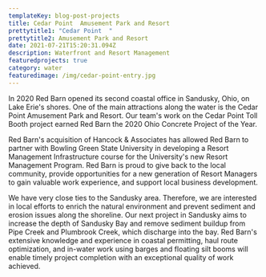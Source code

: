 ```yaml
---
templateKey: blog-post-projects
title: Cedar Point  Amusement Park and Resort
prettytitle1: "Cedar Point  "
prettytitle2: Amusement Park and Resort
date: 2021-07-21T15:20:31.094Z
description: Waterfront and Resort Management
featuredprojects: true
category: water
featuredimage: /img/cedar-point-entry.jpg
---
```

In 2020 Red Barn opened its second coastal office in Sandusky, Ohio, on Lake Erie's shores. One of the main attractions along the water is the Cedar Point Amusement Park and Resort. Our team's work on the Cedar Point Toll Booth project earned Red Barn the 2020 Ohio Concrete Project of the Year.

Red Barn's acquisition of Hancock & Associates has allowed Red Barn to partner with Bowling Green State University in developing a Resort Management Infrastructure course for the University's new Resort Management Program. Red Barn is proud to give back to the local community, provide opportunities for a new generation of Resort Managers to gain valuable work experience, and support local business development.

We have very close ties to the Sandusky area. Therefore, we are interested in local efforts to enrich the natural environment and prevent sediment and erosion issues along the shoreline. Our next project in Sandusky aims to increase the depth of Sandusky Bay and remove sediment buildup from Pipe Creek and Plumbrook Creek, which discharge into the bay. Red Barn's extensive knowledge and experience in coastal permitting, haul route optimization, and in-water work using barges and floating silt booms will enable timely project completion with an exceptional quality of work achieved.